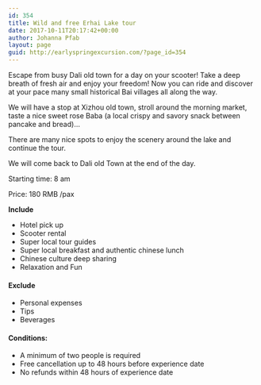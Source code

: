 ```yaml
---
id: 354
title: Wild and free Erhai Lake tour
date: 2017-10-11T20:17:42+00:00
author: Johanna Pfab
layout: page
guid: http://earlyspringexcursion.com/?page_id=354
---
```

Escape from busy Dali old town for a day on your scooter! Take a deep breath of fresh air and enjoy your freedom! Now you can ride and discover at your pace many small historical Bai villages all along the way.

We will have a stop at Xizhou old town, stroll around the morning market, taste a nice sweet rose Baba (a local crispy and savory snack between pancake and bread)&#8230;

There are many nice spots to enjoy the scenery around the lake and continue the tour.

We will come back to Dali old Town at the end of the day.

Starting time: 8 am

Price: 180 RMB /pax

**Include**

  * Hotel pick up
  * Scooter rental
  * Super local tour guides
  * Super local breakfast and authentic chinese lunch
  * Chinese culture deep sharing
  * Relaxation and Fun

#### Exclude

  * Personal expenses
  * Tips
  * Beverages

#### Conditions:

  * A minimum of two people is required
  * Free cancellation up to 48 hours before experience date
  * No refunds within 48 hours of experience date